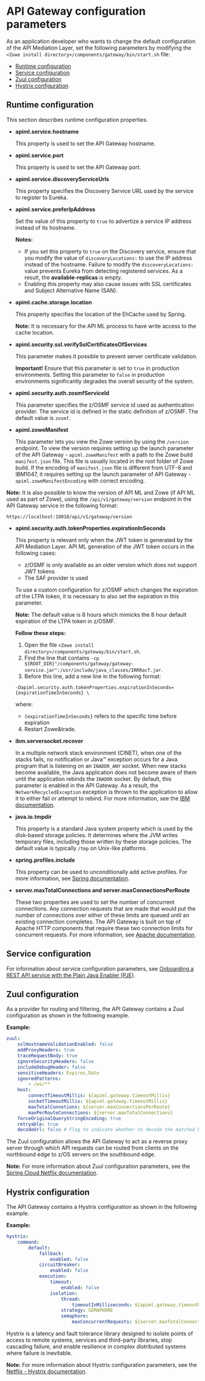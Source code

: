 # API Gateway configuration parameters

As an application developer who wants to change the default configuration of the API Mediation Layer, set the following parameters by modifying the `<Zowe install directory>/components/gateway/bin/start.sh` file:

  * [Runtime configuration](#runtime-configuration)
  * [Service configuration](#service-configuration)
  * [Zuul configuration](#zuul-configuration)
  * [Hystrix configuration](#hystrix-configuration)

## Runtime configuration

This section describes runtime configuration properties.
       
* **apiml.service.hostname**

    This property is used to set the API Gateway hostname.

* **apiml.service.port**

    This property is used to set the API Gateway port.

* **apiml.service.discoveryServiceUrls**

    This property specifies the Discovery Service URL used by the service to register to Eureka.

* **apiml.service.preferIpAddress**

    Set the value of this property to `true` to advertize a service IP address instead of its hostname.
    
    **Notes:** 
    * If you set this property to `true` on the Discovery service, ensure that you modify the value of `discoveryLocations:` to use the IP address instead of the hostname. Failure to modify the `discoveryLocations:` value prevents Eureka from detecting registered services. As a result, the **available-replicas** is empty. 
    * Enabling this property may also cause issues with SSL certificates and Subject Alternative Name (SAN). 

* **apiml.cache.storage.location** 

    This property specifies the location of the EhCache used by Spring.
    
    **Note:** It is necessary for the API ML process to have write access to the cache location.

* **apiml.security.ssl.verifySslCertificatesOfServices**

    This parameter makes it possible to prevent server certificate validation.

    **Important!** Ensure that this parameter is set to `true` in production environments. 
    Setting this parameter to `false` in production environments significantly degrades the overall security of the system.

* **apiml.security.auth.zosmfServiceId**

    This parameter specifies the z/OSMF service id used as authentication provider. The service id is defined in the static definition of z/OSMF. The default value is `zosmf`. 

* **apiml.zoweManifest**

    This parameter lets you view the Zowe version by using the `/version` endpoint. To view the version requires setting up the launch parameter of the API Gateway - `apiml.zoweManifest` with a path to the Zowe build `manifest.json` file. This file is usually located in the root folder of Zowe build. 
    If the encoding of `manifest.json` file is different from UTF-8 and IBM1047, it requires setting up the launch parameter of API Gateway - `apiml.zoweManifestEncoding` with correct encoding.
    
**Note:** It is also possible to know the version of API ML and Zowe (if API ML used as part of Zowe), using the `/api/v1/gateway/version` endpoint in the API Gateway service in the following format: 
```   
https://localhost:10010/api/v1/gateway/version    
```

* **apiml.security.auth.tokenProperties.expirationInSeconds**

    This property is relevant only when the JWT token is generated by the API Mediation Layer. API ML generation of the JWT token occurs in the following cases:
    
    * z/OSMF is only available as an older version which does not support JWT tokens 
    * The SAF provider is used
     
    To use a custom configuration for z/OSMF which changes the expiration of the LTPA token, it is necessary to also set the expiration in this parameter. 
    
    **Note:** The default value is 8 hours which mimicks the 8 hour default expiration of the LTPA token in z/OSMF.
    
    **Follow these steps:**
         
    1. Open the file `<Zowe install directory>/components/gateway/bin/start.sh`.
    2. Find the line that contains `-cp ${ROOT_DIR}"/components/gateway/gateway-service.jar":/usr/include/java_classes/IRRRacf.jar`.
    3. Before this line, add a new line in the following format:
    ```
    -Dapiml.security.auth.tokenProperties.expirationInSeconds={expirationTimeInSeconds} \
    ```
    where:
    
    * `{expirationTimeInSeconds}` refers to the specific time before expiration
    
    4. Restart Zowe&trade.

* **ibm.serversocket.recover**

    In a multiple network stack environment (CINET), when one of the stacks fails, no notification or Java™ exception occurs for a Java program that is listening on an `INADDR_ANY` socket. 
    When new stacks become available, the Java application does not become aware of them until the application rebinds the `INADDR` socket. 
    By default, this parameter is enabled in the API Gateway. As a result, the `NetworkRecycledException` exception is thrown to the application to allow it to either fail or  attempt to rebind. 
    For more information, see the [IBM documentation](https://www.ibm.com/support/knowledgecenter/SSYKE2_7.1.0/com.ibm.java.zos.71.doc/user/cinet.html).

* **java.io.tmpdir**

    This property is a standard Java system property which is used by the disk-based storage policies. It determines where the JVM writes temporary files, including those written by these storage policies. The default value is typically `/tmp` on Unix-like platforms.

* **spring.profiles.include**

    This property can be used to unconditionally add active profiles. For more information, see [Spring documentation](https://docs.spring.io/spring-boot/docs/1.2.0.M1/reference/html/boot-features-profiles.html#boot-features-adding-active-profiles).

* **server.maxTotalConnections and server.maxConnectionsPerRoute**

    These two properties are used to set the number of concurrent connections. Any connection requests that are made that would put the number of connections over either of these limits are queued until an existing connection completes. The API Gateway is built on top of Apache HTTP components that require these two connection limits for concurrent requests. For more information, see [Apache documentation](http://hc.apache.org/httpcomponents-client-ga/tutorial/html/connmgmt.html#d5e393).

## Service configuration

For information about service configuration parameters, see [Onboarding a REST API service with the Plain Java Enabler (PJE)](../../extend/extend-apiml/onboard-plain-java-enabler.md).

## Zuul configuration

As a provider for routing and filtering, the API Gateway contains a Zuul configuration as shown in the following example.

**Example:**

```yaml
zuul:
    sslHostnameValidationEnabled: false
    addProxyHeaders: true
    traceRequestBody: true
    ignoreSecurityHeaders: false
    includeDebugHeader: false
    sensitiveHeaders: Expires,Date
    ignoredPatterns:
        - /ws/**
    host:
        connectTimeoutMillis: ${apiml.gateway.timeoutMillis}
        socketTimeoutMillis: ${apiml.gateway.timeoutMillis}
        maxTotalConnetions: ${server.maxConnectionsPerRoute}
        maxPerRouteConnections: ${server.maxTotalConnections}
    forceOriginalQueryStringEncoding: true
    retryable: true
    decodeUrl: false # Flag to indicate whether to decode the matched URL or use it as is

```   
 
The Zuul configuration allows the API Gateway to act as a reverse proxy server through which API requests can be routed from clients on the northbound edge to z/OS servers on the  southbound edge.

**Note:** For more information about Zuul configuration parameters, see the [Spring Cloud Netflix documentation](https://cloud.spring.io/spring-cloud-netflix/multi/multi__router_and_filter_zuul.html).

## Hystrix configuration

The API Gateway contains a Hystrix configuration as shown in the following example.

**Example:**

```yaml
hystrix:
    command:
        default:
            fallback:
                enabled: false
            circuitBreaker:
                enabled: false
            execution:
                timeout:
                    enabled: false
                isolation:
                    thread:
                        timeoutInMilliseconds: ${apiml.gateway.timeoutMillis}
                    strategy: SEMAPHORE
                    semaphore:
                        maxConcurrentRequests: ${server.maxTotalConnections}
```

Hystrix is a latency and fault tolerance library designed to isolate points of access to remote systems, 
services and third-party libraries, stop cascading failure, and enable resilience in complex distributed systems where failure is inevitable.

**Note:** For more information about Hystrix configuration parameters, see the [Netflix - Hystrix documentation](https://github.com/Netflix/Hystrix/wiki/Configuration#execution.isolation.strategy).
